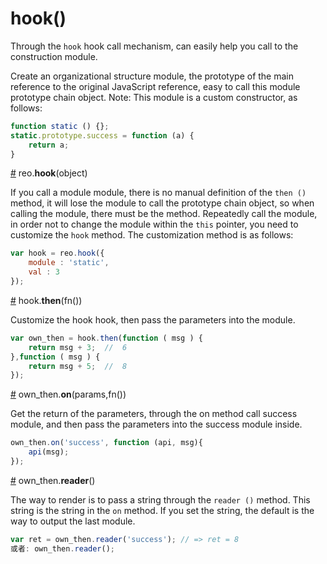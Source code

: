 # hook()
Through the `hook` hook call mechanism, can easily help you call to the construction module.

Create an organizational structure module, the prototype of the main reference to the original JavaScript reference, easy to call this module prototype chain object. Note: This module is a custom constructor, as follows:
```js
function static () {};
static.prototype.success = function (a) {
    return a;
}
```

<a name="hook" href="#hook">#</a> reo.<b>hook</b>(object)

If you call a module module, there is no manual definition of the `then ()` method, it will lose the module to call the prototype chain object, so when calling the module, there must be the method.
Repeatedly call the module, in order not to change the module within the `this` pointer, you need to customize the `hook` method. The customization method is as follows:
```js
var hook = reo.hook({
    module : 'static', 
    val : 3 
});
```
<a name="then" href="#then">#</a> hook.<b>then</b>(fn())

Customize the hook hook, then pass the parameters into the module.
```js
var own_then = hook.then(function ( msg ) {
    return msg + 3;  //  6
},function ( msg ) {
    return msg + 5;  //  8
});
```

<a name="on" href="#on">#</a> own_then.<b>on</b>(params,fn())

Get the return of the parameters, through the on method call success module, and then pass the parameters into the success module inside.
```js
own_then.on('success', function (api, msg){
	api(msg);
});
```
<a name="reader" href="#reader">#</a> own_then.<b>reader</b>()

The way to render is to pass a string through the `reader ()` method. This string is the string in the `on` method. If you set the string, the default is the way to output the last module.
```js
var ret = own_then.reader('success'); // => ret = 8
或者: own_then.reader();
```